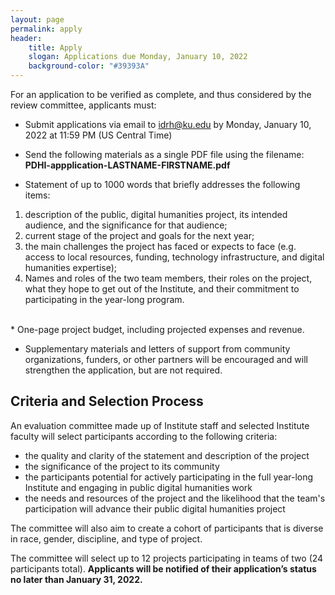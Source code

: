 ```yaml
---
layout: page
permalink: apply
header: 
    title: Apply
    slogan: Applications due Monday, January 10, 2022
    background-color: "#39393A"
---
```


For an application to be verified as complete, and thus considered by the review committee, applicants must:

* Submit applications via email to <idrh@ku.edu> by Monday, January 10, 2022 at 11:59 PM (US Central Time)

* Send the following materials as a single PDF file using the filename:<br/> **PDHI-appplication-LASTNAME-FIRSTNAME.pdf**

* Statement of up to 1000 words that briefly addresses the following items:
1. description of the public, digital humanities project, its intended audience, and the significance for that audience;
1. current stage of the project and goals for the next year;
1. the main challenges the project has faced or expects to face (e.g. access to local resources, funding, technology infrastructure, and digital humanities expertise);
1. Names and roles of the two team members, their roles on the project, what they hope to get out of the Institute, and their commitment to participating in the year-long program.  
<br/>
* One-page project budget, including projected expenses and revenue.

* Supplementary materials and letters of support from community organizations, funders, or other partners will be encouraged and will strengthen the application, but are not required.

## Criteria and Selection Process

An evaluation committee made up of Institute staff and selected Institute faculty will select participants according to the following criteria:

* the quality and clarity of the statement and description of the project
* the significance of the project to its community
* the participants potential for actively participating in the full year-long Institute and engaging in public digital humanities work
* the needs and resources of the project and the likelihood that the team's participation will advance their public digital humanities project

The committee will also aim to create a cohort of participants that is diverse in race, gender, discipline, and type of project.

The committee will select up to 12 projects participating in teams of two (24 participants total). **Applicants will be notified of their application’s status no later than January 31, 2022.**
